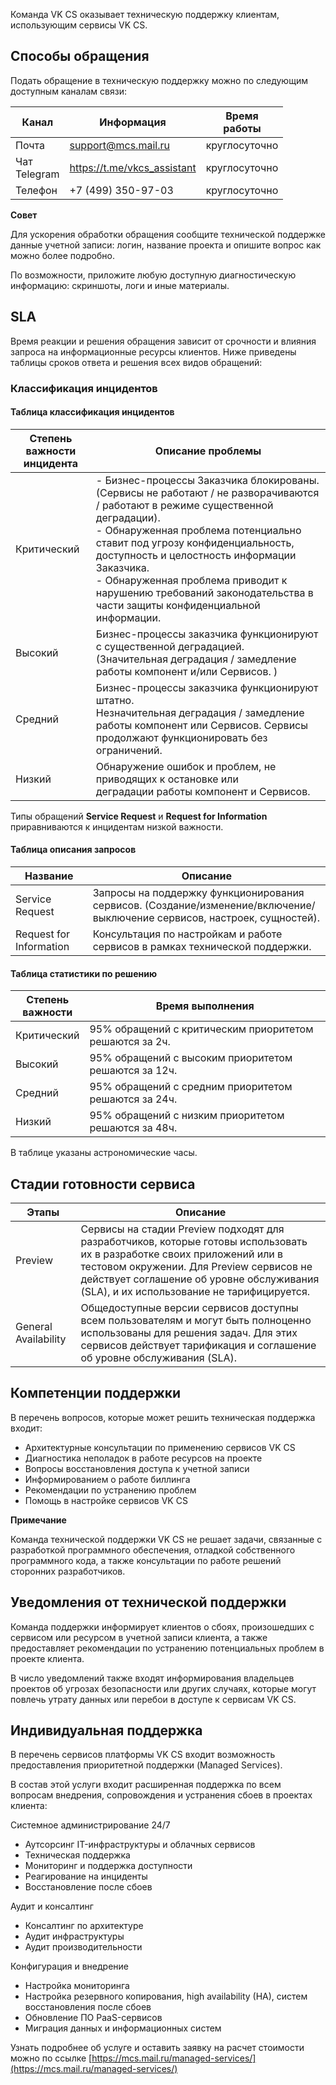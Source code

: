 Команда VK CS оказывает техническую поддержку клиентам, использующим сервисы VK CS.

## Способы обращения

Подать обращение в техническую поддержку можно по следующим доступным каналам связи:

| Канал        | Информация                  | Время<br>работы |
|--------------|-----------------------------|-------------------|
| Почта        | support@mcs.mail.ru         | круглосуточно     |
| Чат<br>Telegram | https://t.me/vkcs_assistant | круглосуточно     |
| Телефон      | +7 (499) 350-97-03          | круглосуточно     |

**Совет**

Для ускорения обработки обращения сообщите технической поддержке данные учетной записи: логин, название проекта и опишите вопрос как можно более подробно.

По возможности, приложите любую доступную диагностическую информацию: скриншоты, логи и иные материалы.

## SLA

Время реакции и решения обращения зависит от срочности и влияния запроса на информационные ресурсы клиентов. Ниже приведены таблицы сроков ответа и решения всех видов обращений:

### Классификация инцидентов

#### Таблица классификация инцидентов

| Степень важности<br>инцидента| Описание проблемы |
|--------------------------------|--|
| Критический|- Бизнес-процессы Заказчика блокированы.<br>(Сервисы не работают / не разворачиваются / работают в режиме существенной деградации).<br>- Обнаруженная проблема потенциально ставит под угрозу конфиденциальность, доступность и целостность информации Заказчика.<br>- Обнаруженная проблема приводит к нарушению требований законодательства в части защиты конфиденциальной информации. |
| Высокий |Бизнес-процессы заказчика функционируют с существенной деградацией.<br>(Значительная деградация / замедление работы компонент и/или Сервисов. )|
| Средний |Бизнес-процессы заказчика функционируют штатно.<br>Незначительная деградация / замедление работы компонент или Сервисов. Сервисы продолжают функционировать без ограничений.|
| Низкий|Обнаружение ошибок и проблем, не приводящих к остановке или<br>деградации работы компонент и Сервисов.|

Типы обращений **Service Request** и **Request for Information** приравниваются к инцидентам низкой важности.

#### Таблица описания запросов

| Название| Описание |
|-----------------------------|----------------------------|
| Service Request| Запросы на поддержку функционирования сервисов. (Создание/изменение/включение/выключение сервисов, настроек, сущностей).|
| Request for Information| Консультация по настройкам и работе сервисов в рамках технической поддержки.|

#### Таблица статистики по решению

| Степень<br>важности| Время выполнения|
|----------------------|------------------------------------|
| Критический| 95% обращений с критическим приоритетом решаются за 2ч.|
| Высокий| 95% обращений с высоким приоритетом решаются за 12ч.|
| Средний| 95% обращений с средним приоритетом решаются за 24ч.|
| Низкий| 95% обращений с низким приоритетом решаются за 48ч.|

В таблице указаны астрономические часы.

## Стадии готовности сервиса

| Этапы | Описание  |
|----------------------|------------------------------|
| Preview  | Сервисы на стадии Preview подходят для разработчиков, которые готовы использовать их в разработке своих приложений или в тестовом окружении. Для Preview сервисов не действует соглашение об уровне обслуживания (SLA), и их использование не тарифицируется. |
| General Availability | Общедоступные версии сервисов доступны всем пользователям и могут быть полноценно использованы для решения задач. Для этих сервисов действует тарификация и&nbsp;соглашение об уровне обслуживания (SLA).  |

## Компетенции поддержки

В перечень вопросов, которые может решить техническая поддержка входит:

- Архитектурные консультации по применению сервисов VK CS
- Диагностика неполадок в работе ресурсов на проекте
- Вопросы восстановления доступа к учетной записи
- Информированием о работе биллинга
- Рекомендации по устранению проблем
- Помощь в настройке сервисов VK CS

**Примечание**

Команда технической поддержки VK CS не решает задачи, связанные с разработкой программного обеспечения, отладкой собственного программного кода, а также консультации по работе решений сторонних разработчиков.

## Уведомления от технической поддержки

Команда поддержки информирует клиентов о сбоях, произошедших с сервисом или ресурсом в учетной записи клиента, а также предоставляет рекомендации по устранению потенциальных проблем в проекте клиента.

В число уведомлений также входят информирования владельцев проектов об угрозах безопасности или других случаях, которые могут повлечь утрату данных или перебои в доступе к сервисам VK CS.

## Индивидуальная поддержка

В перечень сервисов платформы VK CS входит возможность предоставления приоритетной поддержки (Managed Services).

В состав этой услуги входит расширенная поддержка по всем вопросам внедрения, сопровождения и устранения сбоев в проектах клиента:

Системное администрирование 24/7

- Аутсорсинг IT-инфраструктуры и облачных сервисов
- Техническая поддержка
- Мониторинг и поддержка доступности
- Реагирование на инциденты
- Восстановление после сбоев

Аудит и консалтинг

- Консалтинг по архитектуре
- Аудит инфраструктуры
- Аудит производительности

Конфигурация и внедрение

- Настройка мониторинга
- Настройка резервного копирования, high availability (HA), систем восстановления после сбоев
- Обновление ПО PaaS-сервисов
- Миграция данных и информационных систем

Узнать подробнее об услуге и оставить заявку на расчет стоимости можно по ссылке [https://mcs.mail.ru/managed-services/](https://mcs.mail.ru/managed-services/)
